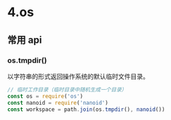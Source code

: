 # 4.os

## 常用 api

### os.tmpdir()

以字符串的形式返回操作系统的默认临时文件目录。

```js
// 临时工作目录（临时目录中随机生成一个目录）
const os = require('os')
const nanoid = require('nanoid')
const workspace = path.join(os.tmpdir(), nanoid())
```
